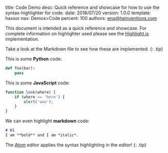 title:      Code Demo
desc:       Quick reference and showcase for how to use the syntax-highlighter for code.
date:       2018/07/20
version:    1.0.0
template:   haxxor
nav:        Demos>Code
percent:    100
authors:    enq@heinventions.com

This document is intended as a quick reference and showcase. For complete information on highlighter used please see the [Highlight.js](https://highlightjs.org) implementation.

Take a look at the Markdown file to see how these are implemented.
{: .tip}

This is some **Python** code:

```python
def foo(bar):
    pass
```

This is some **JavaScript** code:

```javascript
function look(where) {
    if (where == 'here') {
        alert('woo');
    }
}
```

We can even highlight **markdown** code:

```markdown
# H1
I am **bold** and I am *italic*.
```


The [Atom](https://atom.io/) editor applies the syntax highlighting in the editor!
{: .tip}
